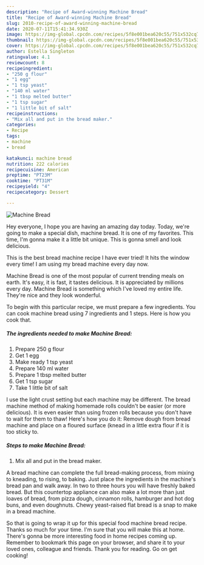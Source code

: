 ```yaml
---
description: "Recipe of Award-winning Machine Bread"
title: "Recipe of Award-winning Machine Bread"
slug: 2010-recipe-of-award-winning-machine-bread
date: 2020-07-11T15:41:34.930Z
image: https://img-global.cpcdn.com/recipes/5f8e001bea620c55/751x532cq70/machine-bread-recipe-main-photo.jpg
thumbnail: https://img-global.cpcdn.com/recipes/5f8e001bea620c55/751x532cq70/machine-bread-recipe-main-photo.jpg
cover: https://img-global.cpcdn.com/recipes/5f8e001bea620c55/751x532cq70/machine-bread-recipe-main-photo.jpg
author: Estella Singleton
ratingvalue: 4.1
reviewcount: 8
recipeingredient:
- "250 g flour"
- "1 egg"
- "1 tsp yeast"
- "140 ml water"
- "1 tbsp melted butter"
- "1 tsp sugar"
- "1 little bit of salt"
recipeinstructions:
- "Mix all and put in the bread maker."
categories:
- Recipe
tags:
- machine
- bread

katakunci: machine bread 
nutrition: 222 calories
recipecuisine: American
preptime: "PT23M"
cooktime: "PT31M"
recipeyield: "4"
recipecategory: Dessert

---
```



![Machine Bread](https://img-global.cpcdn.com/recipes/5f8e001bea620c55/751x532cq70/machine-bread-recipe-main-photo.jpg)

Hey everyone, I hope you are having an amazing day today. Today, we're going to make a special dish, machine bread. It is one of my favorites. This time, I'm gonna make it a little bit unique. This is gonna smell and look delicious.

This is the best bread machine recipe I have ever tried! It hits the window every time! I am using my bread machine every day now.

Machine Bread is one of the most popular of current trending meals on earth. It's easy, it is fast, it tastes delicious. It is appreciated by millions every day. Machine Bread is something which I've loved my entire life. They're nice and they look wonderful.


To begin with this particular recipe, we must prepare a few ingredients. You can cook machine bread using 7 ingredients and 1 steps. Here is how you cook that.

<!--inarticleads1-->

##### The ingredients needed to make Machine Bread:

1. Prepare 250 g flour
1. Get 1 egg
1. Make ready 1 tsp yeast
1. Prepare 140 ml water
1. Prepare 1 tbsp melted butter
1. Get 1 tsp sugar
1. Take 1 little bit of salt


I use the light crust setting but each machine may be different. The bread machine method of making homemade rolls couldn&#39;t be easier (or more delicious). It is even easier than using frozen rolls because you don&#39;t have to wait for them to thaw! Here&#39;s how you do it: Remove dough from bread machine and place on a floured surface (knead in a little extra flour if it is too sticky to. 

<!--inarticleads2-->

##### Steps to make Machine Bread:

1. Mix all and put in the bread maker.


A bread machine can complete the full bread-making process, from mixing to kneading, to rising, to baking. Just place the ingredients in the machine&#39;s bread pan and walk away. In two to three hours you will have freshly baked bread. But this countertop appliance can also make a lot more than just loaves of bread, from pizza dough, cinnamon rolls, hamburger and hot dog buns, and even doughnuts. Chewy yeast-raised flat bread is a snap to make in a bread machine. 

So that is going to wrap it up for this special food machine bread recipe. Thanks so much for your time. I'm sure that you will make this at home. There's gonna be more interesting food in home recipes coming up. Remember to bookmark this page on your browser, and share it to your loved ones, colleague and friends. Thank you for reading. Go on get cooking!
